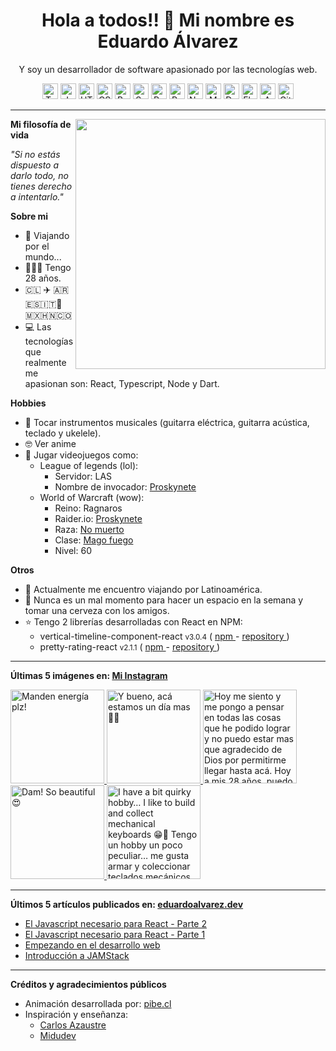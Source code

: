 <h1 align="center">Hola a todos!! 👋 Mi nombre es Eduardo Álvarez</h1>
<p align="center">
  Y soy un desarrollador de software apasionado por las tecnologías web.
</p>

<p align="center">
  <img
					src='https://github.com/Proskynete/Proskynete/blob/master/images/icons/ts.png?raw=true'
					alt=Typescript
					width='25'
					height='25'
				/> <img
					src='https://github.com/Proskynete/Proskynete/blob/master/images/icons/js.png?raw=true'
					alt=Javascript
					width='25'
					height='25'
				/> <img
					src='https://github.com/Proskynete/Proskynete/blob/master/images/icons/html5.png?raw=true'
					alt=HTML5
					width='25'
					height='25'
				/> <img
					src='https://github.com/Proskynete/Proskynete/blob/master/images/icons/css3.png?raw=true'
					alt=CSS3
					width='25'
					height='25'
				/> <img
					src='https://github.com/Proskynete/Proskynete/blob/master/images/icons/bootstrap.png?raw=true'
					alt=Bootstrap
					width='25'
					height='25'
				/> <img
					src='https://github.com/Proskynete/Proskynete/blob/master/images/icons/sass.png?raw=true'
					alt=Sass
					width='25'
					height='25'
				/> <img
					src='https://github.com/Proskynete/Proskynete/blob/master/images/icons/react.png?raw=true'
					alt=React
					width='25'
					height='25'
				/> <img
					src='https://github.com/Proskynete/Proskynete/blob/master/images/icons/redux.png?raw=true'
					alt=Redux
					width='25'
					height='25'
				/> <img
					src='https://github.com/Proskynete/Proskynete/blob/master/images/icons/node.png?raw=true'
					alt=Nodejs
					width='25'
					height='25'
				/> <img
					src='https://github.com/Proskynete/Proskynete/blob/master/images/icons/mongodb.png?raw=true'
					alt=MongoDB
					width='25'
					height='25'
				/> <img
					src='https://github.com/Proskynete/Proskynete/blob/master/images/icons/dart.png?raw=true'
					alt=Dart
					width='25'
					height='25'
				/> <img
					src='https://github.com/Proskynete/Proskynete/blob/master/images/icons/flutter.png?raw=true'
					alt=Flutter
					width='25'
					height='25'
				/> <img
					src='https://github.com/Proskynete/Proskynete/blob/master/images/icons/aws.png?raw=true'
					alt=Amazon Web Services
					width='25'
					height='25'
				/> <img
					src='https://github.com/Proskynete/Proskynete/blob/master/images/icons/git.png?raw=true'
					alt=Git
					width='25'
					height='25'
				/>
</p>

---

<img
  align="right"
  width="400"
  src="https://github.com/Proskynete/Proskynete/blob/master/images/proskynete.gif?raw=true"
/>

<p>
  <strong>Mi filosofía de vida</strong>
</p>
<p>
  <i>"Si no estás dispuesto a darlo todo, no tienes derecho a intentarlo."</i>
</p>

<p>
  <strong>Sobre mi</strong>
</p>
<ul>
  <li>📍 Viajando por el mundo...</li>
  <li>👨🏼‍💻 Tengo 28 años.</li>
  <li>🇨🇱 ✈️ 🇦🇷🇪🇸🇮🇹🗿🇲🇽🇭🇳🇨🇴</li>
  <li>
    💻 Las tecnologías que realmente me apasionan son: React, Typescript, Node y
    Dart.
  </li>
</ul>

<p>
  <strong>Hobbies</strong>
</p>
<ul>
  <li>
    🎼 Tocar instrumentos musicales (guitarra eléctrica, guitarra acústica,
    teclado y ukelele).
  </li>
  <li>🤓 Ver anime</li>
  <li>
    👾 Jugar videojuegos como:
    <ul>
      <li>
        League of legends (lol):
        <ul>
          <li>Servidor: LAS</li>
          <li>
            Nombre de invocador:
            <a
              href="https://www.leagueofgraphs.com/es/summoner/las/proskynete"
              target="_blank"
            >
              Proskynete
            </a>
          </li>
        </ul>
      </li>
      <li>
        World of Warcraft (wow):
        <ul>
          <li>Reino: Ragnaros</li>
          <li>
            Raider.io:
            <a
              href="https://raider.io/characters/us/ragnaros/Proskynete"
              target="_blank"
            >
              Proskynete
            </a>
          </li>
          <li>
            Raza:
            <a
              href="https://worldofwarcraft.com/en-us/game/races/undead"
              target="_blank"
            >
              No muerto
            </a>
          </li>
          <li>
            Clase:
            <a
              href="https://worldofwarcraft.com/en-us/game/talent-calculator#mage/fire"
              target="_blank"
            >
              Mago fuego
            </a>
          </li>
          <li>Nivel: 60</li>
        </ul>
      </li>
    </ul>
  </li>
</ul>

<p>
  <strong>Otros</strong>
</p>
<ul>
  <li>🧳 Actualmente me encuentro viajando por Latinoamérica.</li>
  <li>
    🍺 Nunca es un mal momento para hacer un espacio en la semana y tomar una
    cerveza con los amigos.
  </li>
  <li>
    ⭐ Tengo 2 librerías desarrolladas con React en NPM:
    <ul>
      <li>
        vertical-timeline-component-react <small>v3.0.4</small> (
        <a
          href="https://www.npmjs.com/package/vertical-timeline-component-react"
          target="_blank"
        >
          npm
        </a>
        -
        <a
          href="https://github.com/Proskynete/vertical-timeline-component-react"
          target="_blank"
        >
          repository
        </a>
        )
      </li>
      <li>
        pretty-rating-react <small>v2.1.1</small> (
        <a
          href="https://www.npmjs.com/package/pretty-rating-react"
          target="_blank"
        >
          npm
        </a>
        -
        <a
          href="https://github.com/Proskynete/pretty-rating-react"
          target="_blank"
        >
          repository
        </a>
        )
      </li>
    </ul>
  </li>
</ul>

---

<p align="left">
  <strong>
    Últimas 5 imágenes en:
    <a href="https://instagram.com/proskynete" target="_blank">
      Mi Instagram
    </a>
  </strong>
</p>

<a href="https://instagram.com/p/ChdNOKEufyD" target="_blank">
  <img
    src="https://instagram.fclj4-1.fna.fbcdn.net/v/t51.2885-15/300224972_2589427467856227_2810952855320808865_n.jpg?stp=c180.0.1080.1080a_dst-jpg_e35_s640x640_sh0.08&_nc_ht=instagram.fclj4-1.fna.fbcdn.net&_nc_cat=103&_nc_ohc=jDGFJstrV-MAX_VrTRp&edm=APU89FABAAAA&ccb=7-5&oh=00_AT8gYfudUKol9IKnqrfbeOwiyYP_dxls9JMnob7R6vQbhQ&oe=630C9239&_nc_sid=86f79a"
    alt="Manden energía plz!"
    width="150"
    height="150"
  />
</a>
<a href="https://instagram.com/p/ChEbn97usTO" target="_blank">
  <img
    src="https://instagram.fclj4-1.fna.fbcdn.net/v/t51.2885-15/298797036_789251125552890_4686222786392180939_n.jpg?stp=c0.180.1440.1440a_dst-jpg_e35_s640x640_sh0.08&_nc_ht=instagram.fclj4-1.fna.fbcdn.net&_nc_cat=106&_nc_ohc=H6Vps0YYIW8AX8U8s2D&edm=APU89FABAAAA&ccb=7-5&oh=00_AT8Z_LeA1SGqUxKNdthCjXvX9Gj0HAjqIJzEWi_PBtue6A&oe=630C1E92&_nc_sid=86f79a"
    alt="Y bueno, acá estamos un día mas 💪🏻"
    width="150"
    height="150"
  />
</a>
<a href="https://instagram.com/p/CgVQF2sO95q" target="_blank">
  <img
    src="https://instagram.fclj4-1.fna.fbcdn.net/v/t51.2885-15/295264933_730670758233047_4939723456836520256_n.jpg?stp=c0.90.720.720a_dst-jpg_e15_s640x640&_nc_ht=instagram.fclj4-1.fna.fbcdn.net&_nc_cat=111&_nc_ohc=QF6_VdU27j0AX8slPBf&edm=APU89FABAAAA&ccb=7-5&oh=00_AT_MRijA36MRd2kdFpEyv1ckyAF234Chjjj17Z_zRGiJzw&oe=630841BF&_nc_sid=86f79a"
    alt="Hoy me siento y me pongo a pensar en todas las cosas que he podido lograr y no puedo estar mas  que agradecido de Dios por permitirme llegar hasta acá. Hoy a mis 28 años, puedo decir que gracias a su mano y su favor, es que tengo un buen excelente trabajo que me a permitido viajar y conocer tanto lugares como personas maravillosas, me ha permitido tener un vehículo el cual me permite ayudar a mi familia, un departamento y ahora un terreno en el sur de mi país, el cual me permitirá acoger a los que me rodean y dar un buen vivir a mi familia.  Hoy a mis 28 años no puedo si no que agradecer el apoyo de mi familia y también agradecerme por madrugar, por esforzarme, y por permitirme soñar y trazar metas las cuales he podido alcanzar.   Dios ha sido bueno!"
    width="150"
    height="150"
  />
</a>
<a href="https://instagram.com/p/CfIhjWcOJSa" target="_blank">
  <img
    src="https://instagram.fclj4-1.fna.fbcdn.net/v/t51.2885-15/289693546_169702278868244_1919187535485443717_n.jpg?stp=c180.0.1080.1080a_dst-jpg_e35_s640x640_sh0.08&_nc_ht=instagram.fclj4-1.fna.fbcdn.net&_nc_cat=108&_nc_ohc=OQEiuy7CPGEAX8FivLQ&edm=APU89FABAAAA&ccb=7-5&oh=00_AT9c0v2TFuewomDksLDETiAGaMFKvLI0lwLRer96W6t7dw&oe=630C08B8&_nc_sid=86f79a"
    alt="Dam! So beautiful 😍"
    width="150"
    height="150"
  />
</a>
<a href="https://instagram.com/p/CfAuh4kjxDn" target="_blank">
  <img
    src="https://instagram.fclj4-1.fna.fbcdn.net/v/t51.2885-15/289052959_714399283114801_6011050335395030770_n.jpg?stp=c0.180.1440.1440a_dst-jpg_e35_s640x640_sh0.08&_nc_ht=instagram.fclj4-1.fna.fbcdn.net&_nc_cat=101&_nc_ohc=PyP2sIapN54AX9npipU&edm=APU89FABAAAA&ccb=7-5&oh=00_AT-50-W7mTHriGiaJTBX8TCQRfYpJdLgiIYMcPdIAsoi3g&oe=630D6BEB&_nc_sid=86f79a"
    alt="I have a bit quirky hobby… I like to build and collect mechanical keyboards 😁🫣  Tengo un hobby un poco peculiar… me gusta armar y coleccionar teclados mecánicos 😁🫣  #corne #keyboard #littlekeyboards #mecanicalkeyboard #programmer #programming"
    width="150"
    height="150"
  />
</a>

---

<p align="left">
  <strong>
    Últimos 5 artículos publicados en:
    <a href="https://eduardoalvarez.dev" target="_blank">
      eduardoalvarez.dev
    </a>
  </strong>
</p>

- [El Javascript necesario para React - Parte 2](https://eduardoalvarez.dev/articulos/el-javascript-necesario-para-react-parte-2)
- [El Javascript necesario para React - Parte 1](https://eduardoalvarez.dev/articulos/el-javascript-necesario-para-react-parte-1)
- [Empezando en el desarrollo web](https://eduardoalvarez.dev/articulos/empezando-en-el-desarrollo-web)
- [Introducción a JAMStack](https://eduardoalvarez.dev/articulos/introduccion-a-jamstack)

---

<p align="left">
  <strong>Créditos y agradecimientos públicos</strong>
</p>
<ul>
  <li>
    Animación desarrollada por:
    <a href="https://pibe.cl/" target="_blank">
      pibe.cl
    </a>
  </li>
  <li>
    Inspiración y enseñanza:
    <ul>
      <li>
        <a href="https://carlosazaustre.es/" target="_blank">
          Carlos Azaustre
        </a>
      </li>
      <li>
        <a href="https://midu.dev/" target="_blank">
          Midudev
        </a>
      </li>
    </ul>
  </li>
</ul>
